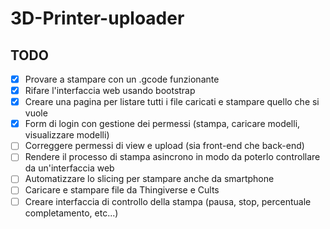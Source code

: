 # 3D-Printer-uploader
## TODO
- [x] Provare a stampare con un .gcode funzionante
- [x] Rifare l'interfaccia web usando bootstrap
- [x] Creare una pagina per listare tutti i file caricati e stampare quello che si vuole
- [x] Form di login con gestione dei permessi (stampa, caricare modelli, visualizzare modelli)
- [ ] Correggere permessi di view e upload (sia front-end che back-end)
- [ ] Rendere il processo di stampa asincrono in modo da poterlo controllare da un'interfaccia web
- [ ] Automatizzare lo slicing per stampare anche da smartphone
- [ ] Caricare e stampare file da Thingiverse e Cults
- [ ] Creare interfaccia di controllo della stampa (pausa, stop, percentuale completamento, etc...)
